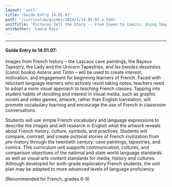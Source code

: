 ```yaml
---
layout: 'unit'
title: 'Guide Entry 14.01.07'
path: '/curriculum/guides/2014/1/14.01.07.x.html'
unitTitle: 'Pictures Tell the Story -- From Caves to Comics: Using Images from French History to Motivate Reluctant Language Learners'
unitAuthor: 'Laura Rais'
---
```


<body>
<hr/>
 <h4>
  Guide Entry to 14.01.07:
 </h4>
 <p>
  Images from French history – the Lascaux cave paintings, the Bayeux Tapestry, the Lady and the Unicorn Tapestries, and
  <i>
   les bandes dessinées
  </i>
  (comic books)
  <i>
   Astérix
  </i>
  and
  <i>
   Tintin
  </i>
  – will be used to create interest, motivation, and engagement for beginning learners of French. Faced with reluctant language learners who actively resist taking notes, teachers need to adopt a more visual approach to teaching French classes. Tapping into student habits of doodling and interest in visual media, such as graphic novels and video games, artwork, rather than English translation, will promote vocabulary learning and encourage the use of French in classroom conversations.
 </p>
<p>
  Students will use simple French vocabulary and language expressions to describe the images and will research in English what the artwork reveals about French history, culture, symbols, and practices. Students will compare, contrast, and create pictorial stories of French civilization from pre-history through the twentieth century: cave paintings, tapestries, and comics. This curriculum unit supports communication, cultures, and comparison objectives of the national and state world language standards as well as visual arts content standards for media, history and cultures. Although developed for sixth-grade exploratory French students, the unit plan may be adapted to more advanced levels of language proficiency.
 </p>
<p>
  (Recommended for French, grades 6-9)
 </p>

</body>
